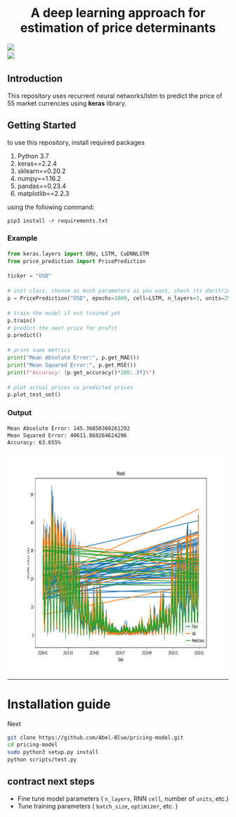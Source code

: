 <h1 align="center">A deep learning approach for estimation of price determinants</h1>

<img src="https://www.freelogovectors.net/wp-content/uploads/2018/07/tensorflow-logo.png" height="70">
<br>
<img src="https://s3.amazonaws.com/keras.io/img/keras-logo-2018-large-1200.png" height="80">

## Introduction
This repository uses recurrent neural networks/lstm to predict the price of 55 market currencies using **keras** library.

## Getting Started
to use this repository, install required packages
1. Python 3.7
2. keras==2.2.4
3. sklearn==0.20.2
4. numpy==1.16.2
5. pandas==0.23.4
6. matplotlib==2.2.3

using the following command:
```
pip3 install -r requirements.txt
```
### **Example**
```python
from keras.layers import GRU, LSTM, CuDNNLSTM
from price_prediction import PricePrediction

ticker = "USD"

# init class, choose as much parameters as you want, check its docstring
p = PricePrediction("USD", epochs=1000, cell=LSTM, n_layers=3, units=256, loss="mae", optimizer="adam")

# train the model if not trained yet
p.train()
# predict the next price for profit
p.predict()

# print some metrics
print("Mean Absolute Error:", p.get_MAE())
print("Mean Squared Error:", p.get_MSE())
print(f"Accuracy: {p.get_accuracy()*100:.3f}%")

# plot actual prices vs predicted prices
p.plot_test_set()
```
### Output
```
Mean Absolute Error: 145.36850360261292
Mean Squared Error: 40611.868264624296
Accuracy: 63.655%
```
<img src="images/pred.png" height="500" width="800">

<hr>

# <a name='Installation guide'></a>Installation guide

Next

```bash
git clone https://github.com/Abel-Blue/pricing-model.git
cd pricing-model
sudo python3 setup.py install
python scripts/test.py
```
## contract next steps 
- Fine tune model parameters ( `n_layers`, RNN `cell`, number of `units`, etc.)
- Tune training parameters ( `batch_size`, `optimizer`, etc. )
